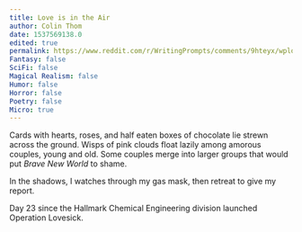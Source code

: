 ```yaml
---
title: Love is in the Air
author: Colin Thom
date: 1537569138.0
edited: true
permalink: https://www.reddit.com/r/WritingPrompts/comments/9hteyx/wplove_is_in_the_air_wear_a_gas_mask/
Fantasy: false
SciFi: false
Magical Realism: false
Humor: false
Horror: false
Poetry: false
Micro: true
---
```

Cards with hearts, roses, and half eaten boxes of chocolate lie strewn across the ground. Wisps of pink clouds float lazily among amorous couples, young and old. Some couples merge into larger groups that would put *Brave New World* to shame.

In the shadows, I watches through my gas mask, then retreat to give my report.

Day 23 since the Hallmark Chemical Engineering division launched Operation Lovesick.
